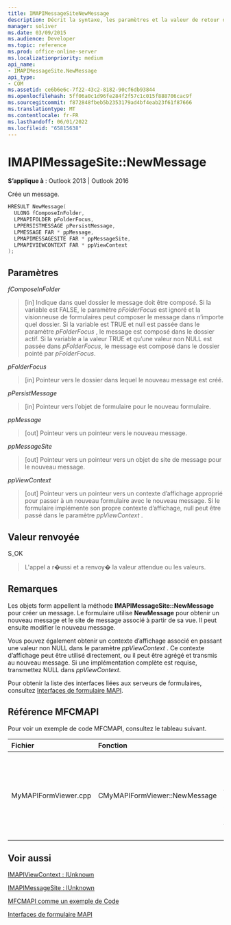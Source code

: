 ```yaml
---
title: IMAPIMessageSiteNewMessage
description: Décrit la syntaxe, les paramètres et la valeur de retour d’IMAPIMessageSiteNewMessage, qui crée un message.
manager: soliver
ms.date: 03/09/2015
ms.audience: Developer
ms.topic: reference
ms.prod: office-online-server
ms.localizationpriority: medium
api_name:
- IMAPIMessageSite.NewMessage
api_type:
- COM
ms.assetid: ce6b6e6c-7f22-43c2-8182-90cf6db93844
ms.openlocfilehash: 5ff06a0c1d96fe284f2f57c1c015f888706cac9f
ms.sourcegitcommit: f872848fbeb5b2353179ad4bf4eab23f61f87666
ms.translationtype: MT
ms.contentlocale: fr-FR
ms.lasthandoff: 06/01/2022
ms.locfileid: "65815638"
---
```

# <a name="imapimessagesitenewmessage"></a>IMAPIMessageSite::NewMessage

  
  
**S’applique à** : Outlook 2013 | Outlook 2016 
  
Crée un message.
  
```cpp
HRESULT NewMessage(
  ULONG fComposeInFolder,
  LPMAPIFOLDER pFolderFocus,
  LPPERSISTMESSAGE pPersistMessage,
  LPMESSAGE FAR * ppMessage,
  LPMAPIMESSAGESITE FAR * ppMessageSite,
  LPMAPIVIEWCONTEXT FAR * ppViewContext
);
```

## <a name="parameters"></a>Paramètres

 _fComposeInFolder_
  
> [in] Indique dans quel dossier le message doit être composé. Si la variable est FALSE, le paramètre  _pFolderFocus_ est ignoré et la visionneuse de formulaires peut composer le message dans n’importe quel dossier. Si la variable est TRUE et null est passée dans le paramètre _pFolderFocus_ , le message est composé dans le dossier actif. Si la variable a la valeur TRUE et qu’une valeur non NULL est passée dans  _pFolderFocus_, le message est composé dans le dossier pointé par  _pFolderFocus_.
    
 _pFolderFocus_
  
> [in] Pointeur vers le dossier dans lequel le nouveau message est créé.
    
 _pPersistMessage_
  
> [in] Pointeur vers l’objet de formulaire pour le nouveau formulaire.
    
 _ppMessage_
  
> [out] Pointeur vers un pointeur vers le nouveau message.
    
 _ppMessageSite_
  
> [out] Pointeur vers un pointeur vers un objet de site de message pour le nouveau message.
    
 _ppViewContext_
  
> [out] Pointeur vers un pointeur vers un contexte d’affichage approprié pour passer à un nouveau formulaire avec le nouveau message. Si le formulaire implémente son propre contexte d’affichage, null peut être passé dans le paramètre _ppViewContext_ . 
    
## <a name="return-value"></a>Valeur renvoyée

S_OK 
  
> L'appel a r�ussi et a renvoy� la valeur attendue ou les valeurs.
    
## <a name="remarks"></a>Remarques

Les objets form appellent la méthode **IMAPIMessageSite::NewMessage** pour créer un message. Le formulaire utilise **NewMessage** pour obtenir un nouveau message et le site de message associé à partir de sa vue. Il peut ensuite modifier le nouveau message. 
  
Vous pouvez également obtenir un contexte d’affichage associé en passant une valeur non NULL dans le paramètre _ppViewContext_ . Ce contexte d’affichage peut être utilisé directement, ou il peut être agrégé et transmis au nouveau message. Si une implémentation complète est requise, transmettez NULL dans  _ppViewContext_.
  
Pour obtenir la liste des interfaces liées aux serveurs de formulaires, consultez [Interfaces de formulaire MAPI](mapi-form-interfaces.md).
  
## <a name="mfcmapi-reference"></a>Référence MFCMAPI

Pour voir un exemple de code MFCMAPI, consultez le tableau suivant.
  
|**Fichier**|**Fonction**|**Commentaire**|
|:-----|:-----|:-----|
|MyMAPIFormViewer.cpp  <br/> |CMyMAPIFormViewer::NewMessage  <br/> |MFCMAPI utilise la méthode **IMAPIMessageSite::NewMessage** pour créer un message, instancier une nouvelle visionneuse de formulaires et appeler **SetPersist** pour définir le message sur la visionneuse de formulaires. Enfin, il retourne la visionneuse de formulaires en tant que site de message. |
   
## <a name="see-also"></a>Voir aussi



[IMAPIViewContext : IUnknown](imapiviewcontextiunknown.md)
  
[IMAPIMessageSite : IUnknown](imapimessagesiteiunknown.md)


[MFCMAPI comme un exemple de Code](mfcmapi-as-a-code-sample.md)
  
[Interfaces de formulaire MAPI](mapi-form-interfaces.md)

